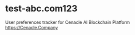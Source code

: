# test-abc.com123
User preferences tracker for Cenacle AI Blockchain Platform https://Cenacle.Company
